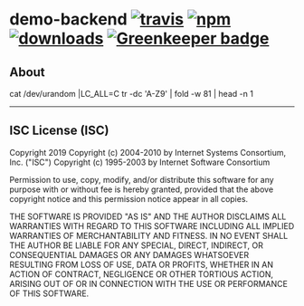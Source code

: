 # demo-backend [![travis][travis-image]][travis-url] [![npm][npm-image]][npm-url] [![downloads][downloads-image]][downloads-url] [![Greenkeeper badge](https://badges.greenkeeper.io/IFTT/demo-backend.svg)](https://greenkeeper.io/)

[travis-image]: https://travis-ci.org/IFTT/demo-backend.svg?branch=master
[travis-url]: https://travis-ci.org/IFTT/demo-backend
[npm-image]: https://img.shields.io/npm/v/@iftt/demo-backend.svg
[npm-url]: https://npmjs.org/package/@iftt/demo-backend
[downloads-image]: https://img.shields.io/npm/dm/@iftt/demo-backend.svg
[downloads-url]: https://npmjs.org/package/@iftt/demo-backend

## About

cat /dev/urandom |LC_ALL=C tr -dc 'A-Z9' | fold -w 81 | head -n 1

---

## ISC License (ISC)

Copyright 2019 <IFTT>
Copyright (c) 2004-2010 by Internet Systems Consortium, Inc. ("ISC")
Copyright (c) 1995-2003 by Internet Software Consortium


Permission to use, copy, modify, and/or distribute this software for any purpose with or without fee is hereby granted, provided that the above copyright notice and this permission notice appear in all copies.

THE SOFTWARE IS PROVIDED "AS IS" AND THE AUTHOR DISCLAIMS ALL WARRANTIES WITH REGARD TO THIS SOFTWARE INCLUDING ALL IMPLIED WARRANTIES OF MERCHANTABILITY AND FITNESS. IN NO EVENT SHALL THE AUTHOR BE LIABLE FOR ANY SPECIAL, DIRECT, INDIRECT, OR CONSEQUENTIAL DAMAGES OR ANY DAMAGES WHATSOEVER RESULTING FROM LOSS OF USE, DATA OR PROFITS, WHETHER IN AN ACTION OF CONTRACT, NEGLIGENCE OR OTHER TORTIOUS ACTION, ARISING OUT OF OR IN CONNECTION WITH THE USE OR PERFORMANCE OF THIS SOFTWARE.
